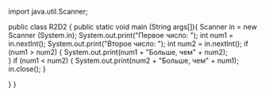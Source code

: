  import java.util.Scanner;

  public class R2D2 {
     public static void main (String args[]){
	   Scanner in = new Scanner (System.in);
	   System.out.print("Первое число: ");
	   int num1 = in.nextInt();
	   System.out.print("Второе число: ");
	   int num2 = in.nextInt();
	   if (num1 > num2) {
		   System.out.print(num1 + "Больше, чем" + num2);   
	   }
	   if (num1 < num2) {
		   System.out.print(num2 + "Больше, чем" + num1);
		   in.close();
	   }
	   
   }
}
